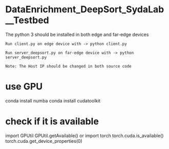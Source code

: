 # DataEnrichment_DeepSort_SydaLab__Testbed

The python 3 should be installed in both edge and far-edge devices

    Run client.py on edge device with -> python client.py

    Run server_deepsort.py on far-edge device with -> python server_deepsort.py

    Note: The Host IP should be changed in both source code

# use GPU
conda install numba 
conda install cudatoolkit


# check if it is available
import GPUtil
GPUtil.getAvailable()
or
import torch
torch.cuda.is_available()
torch.cuda.get_device_properties(0)

